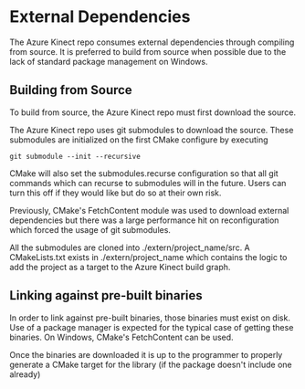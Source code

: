 # External Dependencies

The Azure Kinect repo consumes external dependencies through compiling from source.
It is preferred to build from source when possible due to the lack of
standard package management on Windows.

## Building from Source

To build from source, the Azure Kinect repo must first download the source.

The Azure Kinect repo uses git submodules to download the source. These submodules are
initialized on the first CMake configure by executing

```shell
git submodule --init --recursive
```

CMake will also set the submodules.recurse configuration so that all git
commands which can recurse to submodules will in the future. Users can turn
this off if they would like but do so at their own risk.

Previously, CMake's FetchContent module was used to download external
dependencies but there was a large performance hit on reconfiguration which
forced the usage of git submodules.

All the submodules are cloned into ./extern/project_name/src. A
CMakeLists.txt exists in ./extern/project_name which contains the logic
to add the project as a target to the Azure Kinect build graph.

## Linking against pre-built binaries

In order to link against pre-built binaries, those binaries must exist on
disk. Use of a package manager is expected for the typical case of getting
these binaries. On Windows, CMake's FetchContent can be used.

Once the binaries are downloaded it is up to the programmer to properly
generate a CMake target for the library (if the package doesn't include one
already)